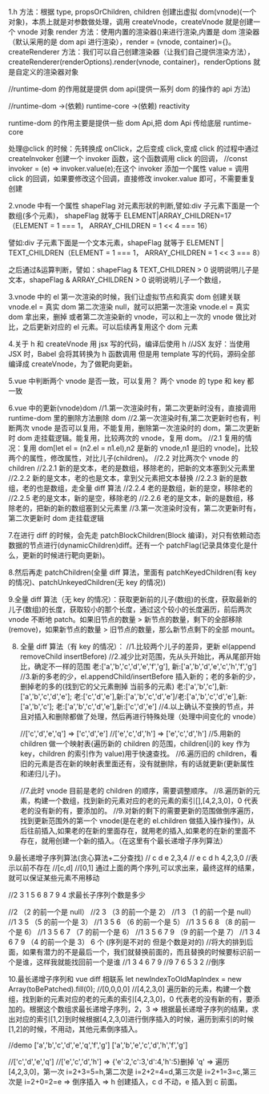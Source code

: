 1.h 方法：根据 type, propsOrChildren, children 创建出虚拟 dom(vnode)(一个对象)，本质上就是对参数做处理，调用 createVnode，createVnode 就是创建一个 vnode 对象
render 方法：使用内置的渲染器()来进行渲染,内置是 dom 渲染器（默认采用的是 dom api 进行渲染），render = (vnode, container)={}。
createRenderer 方法：我们可以自己创建渲染器（让我们自己提供渲染方法），createRenderer(renderOptions).render(vnode, container)，renderOptions 就是自定义的渲染器对象

//runtime-dom 的作用就是提供 dom api(提供一系列 dom 的操作的 api 方法)

//runtime-dom ->(依赖) runtime-core ->(依赖) reactivity

runtime-dom 的作用主要是提供一些 dom Api,把 dom Api 传给底层 runtime-core

处理@click 的时候：先转换成 onClick，之后变成 click,变成 click 的过程中通过 createInvoker 创建一个 invoker 函数，这个函数调用 click 的回调，
//const invoker = (e) => invoker.value(e);在这个 invoker 添加一个属性 value = 调用 click 的回调，如果要修改这个回调，直接修改 invoker.value 即可，不需要重复创建

<!-- function createInvoker(value) {
  const invoker = (e) => invoker.value(e);
  invoker.value = value; //更改invoker中的value属性，可以修改对应的调用函数
  return invoker;
} -->

2.vnode 中有一个属性 shapeFlag 对元素形狀的判断,譬如:div 子元素下面是一个数组(多个元素)，
shapeFlag 就等于 ELEMENT|ARRAY_CHILDREN=17 （ELEMENT = 1 === 1， ARRAY_CHILDREN = 1 << 4 === 16）

  <!-- const ele1 = h(
    "div",
    { style: { color: "red" } },
    h("div", "a1"),
    h("div", "b1"),
    h("div", "c1")
  ); -->

譬如:div 子元素下面是一个文本元素，shapeFlag 就等于 ELEMENT | TEXT_CHILDREN（ELEMENT = 1 === 1， ARRAY_CHILDREN = 1 << 3 === 8）

<!-- const ele2 = h("div", { style: { color: "red" } }, "1"); -->

之后通过&运算判断，譬如：shapeFlag & TEXT_CHILDREN > 0 说明说明儿子是文本，shapeFlag & ARRAY_CHILDREN > 0 说明说明儿子一个数组，

3.vnode 中的 el
第一次渲染的时候，我们让虚拟节点和真实 dom 创建关联 vnode.el = 真实 dom
第二次渲染 null，就可以把第一次渲染 vnode.el = 真实 dom 拿出来，删掉
或者第二次渲染新的 vnode，可以和上一次的 vnode 做比对比，之后更新对应的 el 元素。可以后续再复用这个 dom 元素

4.关于 h 和 createVnode
用 jsx 写的代码，编译后使用 h //JSX 友好：当使用 JSX 时，Babel 会将其转换为 h 函数调用
但是用 template 写的代码，源码全部编译成 createVnode，为了做靶向更新。

5.vue 中判断两个 vnode 是否一致，可以复用？
两个 vnode 的 type 和 key 都一致

6.vue 中的更新(vnode)dom
//1.第一次渲染时有，第二次更新时没有，直接调用 runtime-dom 里的删除方法删除 dom
//2.第一次渲染时有,第二次更新时也有，判断两次 vnode 是否可以复用，不能复用，删除第一次渲染时的 dom，第二次更新时 dom 走挂载逻辑。能复用，比较两次的 vnode，复用 dom。
//2.1 复用的情况：复用 dom[let el = (n2.el = n1.el),n2 是新的 vnode,n1 是旧的 vnode]，比较两个的属性，修改属性，对比儿子(children)。
//2.2 对比两次个 vnode 的 children
//2.2.1 新的是文本，老的是数组，移除老的，把新的文本塞到父元素里
//2.2.2 新的是文本，老的也是文本，拿到父元素把文本替换
//2.2.3 新的是数组，老的也是数组，走全量 diff 算法
//2.2.4 老的是数组，新的是空，移除老的
//2.2.5 老的是文本，新的是空，移除老的
//2.2.6 老的是文本，新的是数组，移除老的，把新的新的数组塞到父元素里
//3.第一次渲染时没有，第二次更新时有，第二次更新时 dom 走挂载逻辑

7.在进行 diff 的时候，会先走 patchBlockChildren(Block 编译)，对只有依赖动态数据的节点进行(dynamicChildren)diff。还有一个 patchFlag(记录具体变化是什么，更新的时候进行靶向更新)。

8.然后再走 patchChildren(全量 diff 算法，里面有 patchKeyedChildren(有 key 的情况)、patchUnkeyedChildren(无 key 的情况))

9.全量 diff 算法（无 key 的情况）：获取更新前的儿子(数组)的长度，获取最新的儿子(数组)的长度，获取较小的那个长度，通过这个较小的长度遍历，前后两次 vnode 不断地 patch。如果旧节点的数量 > 新节点的数量，剩下的全部移除(remove)，如果新节点的数量 > 旧节点的数量，那么新节点剩下的全部 mount。

8.  全量 diff 算法（有 key 的情况）：
    //1.比较两个儿子的差异，更新 el(append removeChild insertBefore)
    //2.减少比对范围，先从头开始比，再从尾部开始比，确定不一样的范围 老:['a','b','c','d','e','f','g'], 新:['a','b','d','e','c','h','f','g']
    //3.新的多老的少，el.appendChild/insertBefore 插入新的；老的多新的少，删掉老的多的(找到它的父元素刪掉 当前多的元素) 老:['a','b','c'],新:['a','b','c','d','e']; 老:['c','d','e'],新:['a','b','c','d','e']/老:['a','b','c','d','e'],新:['a','b','c']; 老:['a','b','c','d','e'],新:['c','d','e']
    //4.以上确认不变换的节点，并且对插入和删除都做了处理，然后再进行特殊处理（处理中间变化的 vnode）

    //['c','d','e','q'] => ['c','d','e']
    //['e','c','d','h'] => ['e','c','d','h']
    //5.用新的 children 做一个映射表<keyToNewIndexMap>(遍历新的 children 的范围，children[i]的 key 作为 key，children 的索引作为 value)用于快速查找。
    //6.遍历旧的 children，看旧的元素是否在新的映射表<keyToNewIndexMap>里面还有，没有就删除，有的话就更新(更新属性和递归儿子)。

    //7.此时 vnode 目前是老的 children 的顺序，需要调整顺序。
    //8.遍历新的元素，构建一个数组，找到新的元素对应的老的元素的索引[],[4,2,3,0]，0 代表老的没有新的有，要添加的。
    //9.对新的剩下的需要更新的范围做倒序遍历，找到更新范围外的第一个 vnode(是在老的 el.children 做插入操作操作)，从后往前插入,如果老的在新的里面存在，就用老的插入,如果老的在新的里面不存在，就用创建一个新的插入。（在这里有个最长递增子序列算法）

9.最长递增子序列算法(贪心算法+二分查找)
// c d e 2,3,4
// e c d h 4,2,3,0 //表示以前不存在
//[c,d]
//[0,1] 通过上面的两个序列,可以求出来，最终这样的结果，就可以保证某些元素不用移动

//2 3 1 5 6 8 7 9 4 求最长子序列个数是多少

//2 （2 的前一个是 null）
//2 3 （3 的前一个是 2）
//1 3 （1 的前一个是 null）
//1 3 5 （5 的前一个是 3）
//1 3 5 6 （6 的前一个是 5）
//1 3 5 6 8 （8 的前一个是 6）
//1 3 5 6 7 （7 的前一个是 6）
//1 3 5 6 7 9 （9 的前一个是 7）
//1 3 4 6 7 9 （4 的前一个是 3） 6 个 (序列是不对的 但是个数是对的)
//将大的排到后面，如果有潜力的不是最后一个，我们就替换前面的，而且替换的时候要标识前一个是谁，这样我就能找回前一个是谁
//1 3 4 6 7 9
//9 7 6 5 3 2 //倒序

10.最长递增子序列和 vue diff 相联系
let newIndexToOldMapIndex = new Array(toBePatched).fill(0); //[0,0,0,0] //[4,2,3,0]
遍历新的元素，构建一个数组，找到新的元素对应的老的元素的索引[4,2,3,0]，0 代表老的没有新的有，要添加的。根据这个数组求最长递增子序列，2，3 => 根据最长递增子序列的结果，求出对应的索引[1,2]到时候根据[4,2,3,0]进行倒序插入的时候，遍历到索引的时候[1,2]的时候，不用动，其他元素倒序插入。

//demo
['a','b','c','d','e','q','f','g']
['a','b','e','c','d','h','f','g']

//['c','d','e','q']
//['e','c','d','h'] => {'e':2,'c':3,'d':4,'h':5}删掉 'q' => 遍历[4,2,3,0]，第一次 i=2+3=5=h,第二次是 i=2+2=4=d,第三次是 i=2+1=3=c,第三次是 i=2+0=2=e => 倒序插入 => h 创建插入，c d 不动，e 插入到 c 前面。
